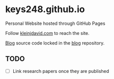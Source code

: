 # keys248.github.io
Personal Website hosted through GitHub Pages

Follow [kleinjdavid.com](http://www.kleinjdavid.com) to reach the site.

[Blog](http://www.kleinjdavid.com/blog) source code locked in the [blog](https://www.github.com/KEYS248/blog) repository.

## TODO
- [ ] Link research papers once they are published
